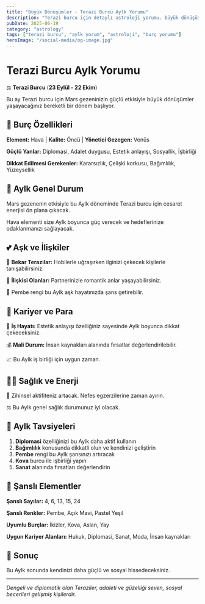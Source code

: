 ```yaml
---
title: "Büyük Dönüşümler - Terazi Burcu Aylk Yorumu"
description: "Terazi burcu için detaylı astroloji yorumu. büyük dönüşümler konusunda rehberlik."
pubDate: 2025-06-19
category: "astrology"
tags: ["terazi burcu", "aylk yorum", "astroloji", "burç yorumu"]
heroImage: "/social-media/og-image.jpg"
---
```


# Terazi Burcu Aylk Yorumu

⚖️ **Terazi Burcu** (**23 Eylül - 22 Ekim**)

Bu ay Terazi burcu için Mars gezeninizin güçlü etkisiyle büyük dönüşümler yaşayacağınız bereketli bir dönem başlıyor.

## 🌟 Burç Özellikleri

**Element:** Hava | **Kalite:** Öncü | **Yönetici Gezegen:** Venüs

**Güçlü Yanlar:** Diplomasi, Adalet duygusu, Estetik anlayışı, Sosyallik, İşbirliği

**Dikkat Edilmesi Gerekenler:** Kararsızlık, Çelişki korkusu, Bağımlılık, Yüzeysellik

## 💫 Aylk Genel Durum

Mars gezenenin etkisiyle bu Aylk döneminde Terazi burcu için cesaret enerjisi ön plana çıkacak.

Hava elementi size Aylk boyunca güç verecek ve hedeflerinize odaklanmanızı sağlayacak.

## 💕 Aşk ve İlişkiler

💖 **Bekar Terazilar:** Hobilerle uğraşırken ilginizi çekecek kişilerle tanışabilirsiniz.

💑 **İlişkisi Olanlar:** Partnerinizle romantik anlar yaşayabilirsiniz.

🌹 Pembe rengi bu Aylk aşk hayatınızda şans getirebilir.

## 💼 Kariyer ve Para

🚀 **İş Hayatı:** Estetik anlayışı özelliğiniz sayesinde Aylk boyunca dikkat çekeceksiniz.

💰 **Mali Durum:** İnsan kaynakları alanında fırsatlar değerlendirilebilir.

📈 Bu Aylk iş birliği için uygun zaman.

## 🏃‍♀️ Sağlık ve Enerji

💨 Zihinsel aktifiteniz artacak. Nefes egzerzilerine zaman ayırın.

⚖️ Bu Aylk genel sağlık durumunuz iyi olacak.

## 🎯 Aylk Tavsiyeleri

1. **Diplomasi** özelliğinizi bu Aylk daha aktif kullanın
2. **Bağımlılık** konusunda dikkatli olun ve kendinizi geliştirin
3. **Pembe** rengi bu Aylk şansınızı artıracak
4. **Kova** burcu ile işbirliği yapın
5. **Sanat** alanında fırsatları değerlendirin

## 🔮 Şanslı Elementler

**Şanslı Sayılar:** 4, 6, 13, 15, 24

**Şanslı Renkler:** Pembe, Açık Mavi, Pastel Yeşil

**Uyumlu Burçlar:** İkizler, Kova, Aslan, Yay

**Uygun Kariyer Alanları:** Hukuk, Diplomasi, Sanat, Moda, İnsan kaynakları

## 💫 Sonuç

Bu Aylk sonunda kendinizi daha güçlü ve sosyal hissedeceksiniz.

---

*Dengeli ve diplomatik olan Teraziler, adaleti ve güzelliği seven, sosyal becerileri gelişmiş kişilerdir.*
